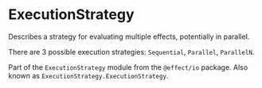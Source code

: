 # ExecutionStrategy

Describes a strategy for evaluating multiple effects, potentially in
parallel.

There are 3 possible execution strategies: `Sequential`, `Parallel`,
`ParallelN`.

Part of the `ExecutionStrategy` module from the `@effect/io` package. Also known as `ExecutionStrategy.ExecutionStrategy`.
